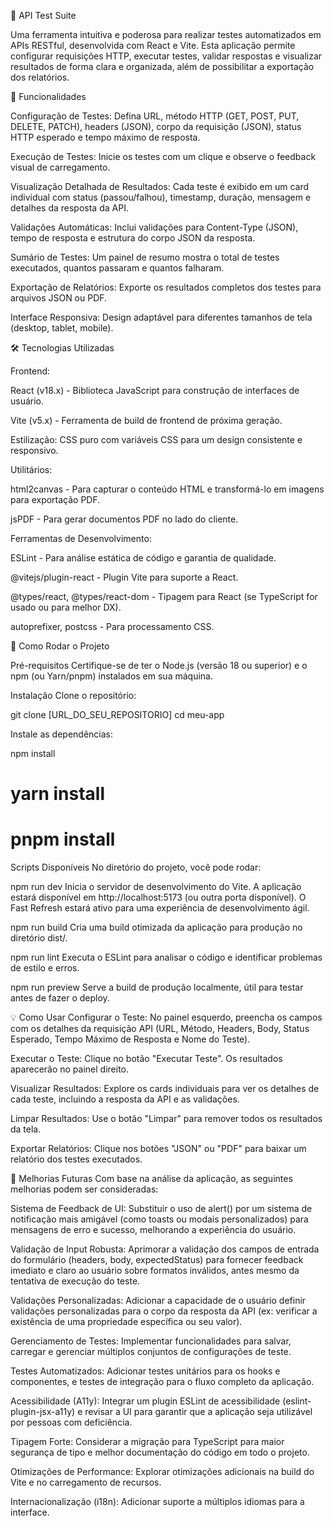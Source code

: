 🧪 API Test Suite

Uma ferramenta intuitiva e poderosa para realizar testes automatizados em APIs RESTful, desenvolvida com React e Vite. Esta aplicação permite configurar requisições HTTP, executar testes, validar respostas e visualizar resultados de forma clara e organizada, além de possibilitar a exportação dos relatórios.

🌟 Funcionalidades

Configuração de Testes: Defina URL, método HTTP (GET, POST, PUT, DELETE, PATCH), headers (JSON), corpo da requisição (JSON), status HTTP esperado e tempo máximo de resposta.

Execução de Testes: Inicie os testes com um clique e observe o feedback visual de carregamento.

Visualização Detalhada de Resultados: Cada teste é exibido em um card individual com status (passou/falhou), timestamp, duração, mensagem e detalhes da resposta da API.

Validações Automáticas: Inclui validações para Content-Type (JSON), tempo de resposta e estrutura do corpo JSON da resposta.

Sumário de Testes: Um painel de resumo mostra o total de testes executados, quantos passaram e quantos falharam.

Exportação de Relatórios: Exporte os resultados completos dos testes para arquivos JSON ou PDF.

Interface Responsiva: Design adaptável para diferentes tamanhos de tela (desktop, tablet, mobile).

🛠️ Tecnologias Utilizadas

Frontend:

React (v18.x) - Biblioteca JavaScript para construção de interfaces de usuário.

Vite (v5.x) - Ferramenta de build de frontend de próxima geração.

Estilização: CSS puro com variáveis CSS para um design consistente e responsivo.

Utilitários:

html2canvas - Para capturar o conteúdo HTML e transformá-lo em imagens para exportação PDF.

jsPDF - Para gerar documentos PDF no lado do cliente.

Ferramentas de Desenvolvimento:

ESLint - Para análise estática de código e garantia de qualidade.

@vitejs/plugin-react - Plugin Vite para suporte a React.

@types/react, @types/react-dom - Tipagem para React (se TypeScript for usado ou para melhor DX).

autoprefixer, postcss - Para processamento CSS.

🚀 Como Rodar o Projeto

Pré-requisitos
Certifique-se de ter o Node.js (versão 18 ou superior) e o npm (ou Yarn/pnpm) instalados em sua máquina.

Instalação
Clone o repositório:

git clone [URL_DO_SEU_REPOSITORIO]
cd meu-app

Instale as dependências:

npm install
# yarn install
# pnpm install

Scripts Disponíveis
No diretório do projeto, você pode rodar:

npm run dev
Inicia o servidor de desenvolvimento do Vite. A aplicação estará disponível em http://localhost:5173 (ou outra porta disponível). O Fast Refresh estará ativo para uma experiência de desenvolvimento ágil.

npm run build
Cria uma build otimizada da aplicação para produção no diretório dist/.

npm run lint
Executa o ESLint para analisar o código e identificar problemas de estilo e erros.

npm run preview
Serve a build de produção localmente, útil para testar antes de fazer o deploy.

💡 Como Usar
Configurar o Teste: No painel esquerdo, preencha os campos com os detalhes da requisição API (URL, Método, Headers, Body, Status Esperado, Tempo Máximo de Resposta e Nome do Teste).

Executar o Teste: Clique no botão "Executar Teste". Os resultados aparecerão no painel direito.

Visualizar Resultados: Explore os cards individuais para ver os detalhes de cada teste, incluindo a resposta da API e as validações.

Limpar Resultados: Use o botão "Limpar" para remover todos os resultados da tela.

Exportar Relatórios: Clique nos botões "JSON" ou "PDF" para baixar um relatório dos testes executados.

🔮 Melhorias Futuras
Com base na análise da aplicação, as seguintes melhorias podem ser consideradas:

Sistema de Feedback de UI: Substituir o uso de alert() por um sistema de notificação mais amigável (como toasts ou modais personalizados) para mensagens de erro e sucesso, melhorando a experiência do usuário.

Validação de Input Robusta: Aprimorar a validação dos campos de entrada do formulário (headers, body, expectedStatus) para fornecer feedback imediato e claro ao usuário sobre formatos inválidos, antes mesmo da tentativa de execução do teste.

Validações Personalizadas: Adicionar a capacidade de o usuário definir validações personalizadas para o corpo da resposta da API (ex: verificar a existência de uma propriedade específica ou seu valor).

Gerenciamento de Testes: Implementar funcionalidades para salvar, carregar e gerenciar múltiplos conjuntos de configurações de teste.

Testes Automatizados: Adicionar testes unitários para os hooks e componentes, e testes de integração para o fluxo completo da aplicação.

Acessibilidade (A11y): Integrar um plugin ESLint de acessibilidade (eslint-plugin-jsx-a11y) e revisar a UI para garantir que a aplicação seja utilizável por pessoas com deficiência.

Tipagem Forte: Considerar a migração para TypeScript para maior segurança de tipo e melhor documentação do código em todo o projeto.

Otimizações de Performance: Explorar otimizações adicionais na build do Vite e no carregamento de recursos.

Internacionalização (i18n): Adicionar suporte a múltiplos idiomas para a interface.
